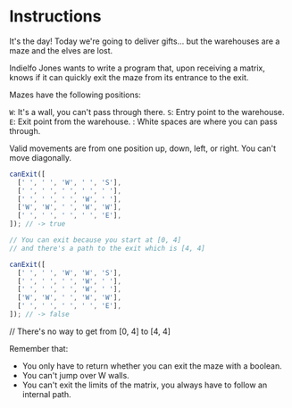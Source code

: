 # Instructions

It's the day! Today we're going to deliver gifts… but the warehouses are a maze and the elves are lost.

Indielfo Jones wants to write a program that, upon receiving a matrix, knows if it can quickly exit the maze from its entrance to the exit.

Mazes have the following positions:

`W`: It's a wall, you can't pass through there. `S`: Entry point to the warehouse. `E`: Exit point from the warehouse. : White spaces are where you can pass through.

Valid movements are from one position up, down, left, or right. You can't move diagonally.

```javascript
canExit([
  [' ', ' ', 'W', ' ', 'S'],
  [' ', ' ', ' ', ' ', ' '],
  [' ', ' ', ' ', 'W', ' '],
  ['W', 'W', ' ', 'W', 'W'],
  [' ', ' ', ' ', ' ', 'E'],
]); // -> true

// You can exit because you start at [0, 4]
// and there's a path to the exit which is [4, 4]

canExit([
  [' ', ' ', 'W', 'W', 'S'],
  [' ', ' ', ' ', 'W', ' '],
  [' ', ' ', ' ', 'W', ' '],
  ['W', 'W', ' ', 'W', 'W'],
  [' ', ' ', ' ', ' ', 'E'],
]); // -> false
```

// There's no way to get from [0, 4] to [4, 4]

Remember that:

- You only have to return whether you can exit the maze with a boolean.
- You can't jump over W walls.
- You can't exit the limits of the matrix, you always have to follow an internal path.

